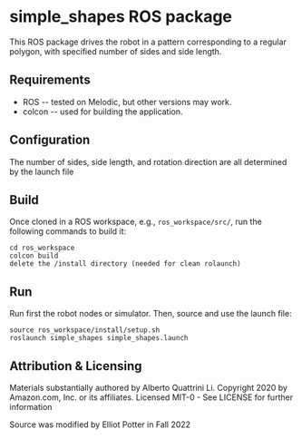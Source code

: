 # simple_shapes ROS package
This ROS package drives the robot in a pattern corresponding to a regular polygon, with specified number of sides
and side length.

## Requirements
- ROS -- tested on Melodic, but other versions may work.
- colcon -- used for building the application. 

## Configuration
The number of sides, side length, and rotation direction are all determined by the launch file

## Build
Once cloned in a ROS workspace, e.g., `ros_workspace/src/`, run the following commands to build it:

	cd ros_workspace
	colcon build
    delete the /install directory (needed for clean rolaunch)
	
## Run
Run first the robot nodes or simulator. 
Then, source and use the launch file:

	source ros_workspace/install/setup.sh
	roslaunch simple_shapes simple_shapes.launch

## Attribution & Licensing

Materials substantially authored by Alberto Quattrini Li. 
Copyright 2020 by Amazon.com, Inc. or its affiliates. Licensed MIT-0 - See LICENSE for further information

Source was modified by Elliot Potter in Fall 2022